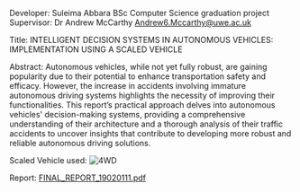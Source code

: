 Developer: Suleima Abbara
BSc Computer Science graduation project
Supervisor: Dr Andrew McCarthy  Andrew6.Mccarthy@uwe.ac.uk 

Title: 
INTELLIGENT DECISION SYSTEMS IN AUTONOMOUS VEHICLES: IMPLEMENTATION USING A SCALED VEHICLE

Abstract:
Autonomous vehicles, while not yet fully robust, are gaining popularity due to their potential to 
enhance transportation safety and efficacy. However, the increase in accidents involving immature 
autonomous driving systems highlights the necessity of improving their functionalities. This report’s 
practical approach delves into autonomous vehicles' decision-making systems, providing a 
comprehensive understanding of their architecture and a thorough analysis of their traffic accidents 
to uncover insights that contribute to developing more robust and reliable autonomous driving 
solutions. 

Scaled Vehicle used:
![4WD](https://github.com/user-attachments/assets/0c5c40d8-7032-4c57-b655-8297f154f73f)

Report:
[FINAL_REPORT_19020111.pdf](https://github.com/user-attachments/files/17523303/FINAL_REPORT_19020111.pdf)


